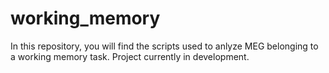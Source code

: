 # working_memory

In this repository, you will find the scripts used to anlyze MEG belonging to a working memory task. Project currently in development.
